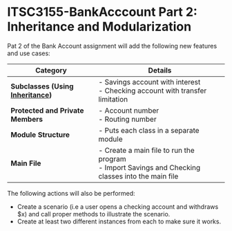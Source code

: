 # ITSC3155-BankAcccount Part 2: Inheritance and Modularization

Pat 2 of the Bank Account assignment will add the following new features and use cases:

| Category                      | Details                                      |
|--------------------------------|----------------------------------------------|
| **Subclasses (Using [Inheritance](https://www.w3schools.com/python/python_inheritance.asp))** | - Savings account with interest  <br> - Checking account with transfer limitation |
| **Protected and Private Members** | - Account number  <br> - Routing number  |
| **Module Structure**           | - Puts each class in a separate module       |
| **Main File**                  | - Create a main file to run the program  <br> - Import Savings and Checking classes into the main file |

The following actions will also be performed:

- Create a scenario (i.e a user opens a checking account and withdraws $x) and call proper methods to illustrate the scenario.
- Create at least two different instances from each to make sure it works.
